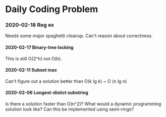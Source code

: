 # Daily Coding Problem

### 2020-02-18 Reg ex

Needs some major spaghetti cleanup. Can't reason about correctness.

#### 2020-02-17 Binary-tree locking

This is still O(2^h) not O(h).

#### 2020-02-11 Subset max

Can't figure out a solution better than O(k lg k) ~ O (n lg n)

#### 2020-02-06 Longest-distict substring

Is there a solution faster than O(n^2)? What would a dynamic programming solution look like? Can 
this be implemented using semi-rings?
